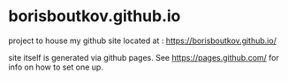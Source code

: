 # borisboutkov.github.io
project to house my github site located at : https://borisboutkov.github.io/

site itself is generated via github pages. See https://pages.github.com/ for info on how to set one up.
